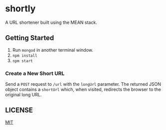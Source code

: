 # shortly

A URL shortener built using the MEAN stack.

## Getting Started

1. Run `mongod` in another terminal window.
2. `npm install`
3. `npm start`

### Create a New Short URL

Send a `POST` request to `/url` with the `longUrl` parameter. The returned JSON object contains a `shortUrl` which, when visited, redirects the browser to the original long URL.

## LICENSE
[MIT](LICENSE)
